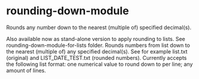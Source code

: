 # rounding-down-module
Rounds any number down to the nearest (multiple of) specified decimal(s).

Also available now as stand-alone version to apply rounding to lists. See rounding-down-module-for-lists folder. Rounds numbers from list down to the nearest (multiple of) any specified decimal(s). See for example list.txt (original) and LIST_DATE_TEST.txt (rounded numbers). Currently accepts the following list format: one numerical value to round down to per line; any amount of lines.
